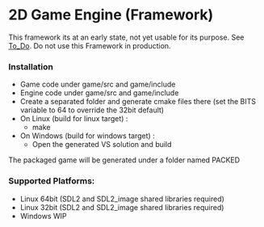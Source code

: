 # 2D Game Engine (Framework)

This framework its at an early state, not yet usable for its purpose. See [To_Do](https://github.com/EvilPyro/2D_GameEngine/blob/master/TODO.md).
Do not use this Framework in production.

### Installation
  - Game code under game/src and game/include
  - Engine code under game/src and game/include
  - Create a separated folder and generate cmake files there (set the BITS variable to 64 to override the 32bit default)
  - On Linux (build for linux target) :
    - make
  - On Windows (build for windows target) :
    - Open the generated VS solution and build

The packaged game will be generated under a folder named PACKED

### Supported Platforms:
  - Linux 64bit (SDL2 and SDL2_image shared libraries required)
  - Linux 32bit (SDL2 and SDL2_image shared libraries required)
  - Windows WIP
